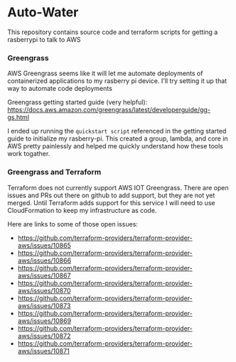 # Auto-Water

This repository contains source code and terraform scripts for getting a rasberrypi to talk to AWS

### Greengrass
AWS Greengrass seems like it will let me automate deployments of containerized applications to my rasberry pi device.  I'll try setting it up that way to automate code deployments

Greengrass getting started guide (very helpful): https://docs.aws.amazon.com/greengrass/latest/developerguide/gg-gs.html

I ended up running the `quickstart script` referenced in the getting started guide to initialize my rasberry-pi.  This created a group, lambda, and core in AWS pretty painlessly and helped me quickly understand how these tools work togather.

### Greengrass and Terraform

Terraform does not currently support AWS IOT Greengrass.  There are open issues and PRs out there on github to add support, but they are not yet merged.  Until Terraform adds support for this service I will need to use CloudFormation to keep my infrastructure as code.

Here are links to some of those open issues:
* https://github.com/terraform-providers/terraform-provider-aws/issues/10865
* https://github.com/terraform-providers/terraform-provider-aws/issues/10866
* https://github.com/terraform-providers/terraform-provider-aws/issues/10867
* https://github.com/terraform-providers/terraform-provider-aws/issues/10870
* https://github.com/terraform-providers/terraform-provider-aws/issues/10873
* https://github.com/terraform-providers/terraform-provider-aws/issues/10869
* https://github.com/terraform-providers/terraform-provider-aws/issues/10872
* https://github.com/terraform-providers/terraform-provider-aws/issues/10871


